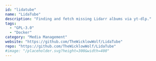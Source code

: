 ```yaml
---
id: "lidatube"
name: "LidaTube"
description: "Finding and fetch missing Lidarr albums via yt-dlp."
tags:
  - "GPL-3.0"
  - "Docker"
category: "Media Management"
website: "https://github.com/TheWicklowWolf/LidaTube"
repo: "https://github.com/TheWicklowWolf/LidaTube"
#image: "/placeholder.svg?height=300&width=400"
---
```


